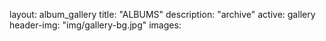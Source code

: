 
layout: album_gallery
title: "ALBUMS"
description: "archive"
active: gallery
header-img: "img/gallery-bg.jpg"
images:
    